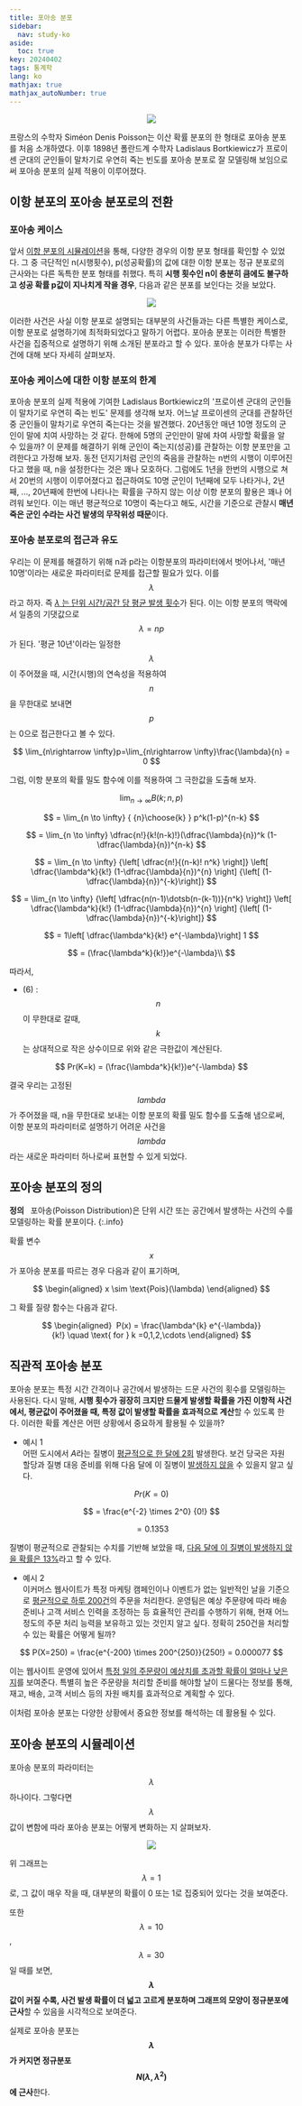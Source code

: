 ```yaml
---
title: 포아송 분포
sidebar:
  nav: study-ko
aside:
  toc: true
key: 20240402
tags: 통계학
lang: ko
mathjax: true
mathjax_autoNumber: true
---
```


<p align="center">
  <img class="image image--md" src="https://raw.githubusercontent.com/jenniione/jenniione.github.io/master/pics/Simeon Denis Poisson.png"/>
</p>

프랑스의 수학자 Siméon Denis Poisson는 이산 확률 분포의 한 형태로 포아송 분포를 처음 소개하였다. 이후 1898년 폴란드계 수학자 Ladislaus Bortkiewicz가 프로이센 군대의 군인들이 말차기로 우연히 죽는 빈도를 포아송 분포로 잘 모델링해 보임으로써 포아송 분포의 실제 적용이 이루어졌다.

## 이항 분포의 포아송 분포로의 전환
### 포아송 케이스
앞서 [이항 분포의 시뮬레이션](https://jenniione.github.io/2024/03/27/binomial_distribution_ko.html#%EC%9D%B4%ED%95%AD-%EB%B6%84%ED%8F%AC%EC%9D%98-%EC%A0%95%EA%B7%9C-%EB%B6%84%ED%8F%AC-%EA%B7%BC%EC%82%AC)을 통해, 다양한 경우의 이항 분포 형태를 확인할 수 있었다. 그 중 극단적인 n(시행횟수), p(성공확률)의 값에 대한 이항 분포는 정규 분포로의 근사와는 다른 독특한 분포 형태를 취했다. 특히 **시행 횟수인 n이 충분히 큼에도 불구하고 성공 확률 p값이 지나치게 작을 경우**, 다음과 같은 분포를 보인다는 것을 보았다.

<p align="center">
  <img src="https://raw.githubusercontent.com/jenniione/jenniione.github.io/master/pics/binomial_distribution/small p.png">
</p>

이러한 사건은 사실 이항 분포로 설명되는 대부분의 사건들과는 다른 특별한 케이스로, 이항 분포로 설명하기에 최적화되었다고 말하기 어렵다. 포아송 분포는 이러한 특별한 사건을 집중적으로 설명하기 위해 소개된 분포라고 할 수 있다. 포아송 분포가 다루는 사건에 대해 보다 자세히 살펴보자.

### 포아송 케이스에 대한 이항 분포의 한계
포아송 분포의 실제 적용에 기여한  Ladislaus Bortkiewicz의 '프로이센 군대의 군인들이 말차기로 우연히 죽는 빈도' 문제를 생각해 보자. 어느날 프로이센의 군대를 관찰하던 중 군인들이 말차기로 우연히 죽는다는 것을 발견했다. 20년동안 매년 10명 정도의 군인이 말에 치여 사망하는 것 같다. 한해에 5명의 군인만이 말에 차여 사망할 확률을 알 수 있을까?
이 문제를 해결하기 위해 군인이 죽는지(성공)를 관찰하는 이항 분포만을 고려한다고 가정해 보자. 동전 던지기처럼 군인의 죽음을 관찰하는 n번의 시행이 이루어진다고 했을 때, n을 설정한다는 것은 꽤나 모호하다. 그럼에도 1년을 한번의 시행으로 쳐서 20번의 시행이 이루어졌다고 접근하여도 10명 군인이 1년째에 모두 나타거나, 2년째, ..., 20년째에 한번에 나타나는 확률을 구하지 않는 이상 이항 분포의 활용은 꽤나 어려워 보인다. 이는 매년 평균적으로 10명이 죽는다고 해도, 시간을 기준으로 관찰시 **매년 죽은 군인 수라는 사건 발생의 무작위성 때문**이다.

### 포아송 분포로의 접근과 유도
우리는 이 문제를 해결하기 위해 n과 p라는 이항분포의 파라미터에서 벗어나서, '매년 10명'이라는 새로운 파라미터로 문제를 접근할 필요가 있다. 이를 $$\lambda$$ 라고 하자. 즉 <u>$\lambda$ 는 단위 시간/공간 당 평균 발생 횟수</u>가 된다. 이는 이항 분포의 맥락에서 일종의 기댓값으로 $$\lambda = np$$ 가 된다. '평균 10년'이라는 일정한 $$\lambda$$ 이 주어졌을 때, 시간(시행)의 연속성을 적용하여 $$n$$ 을 무한대로 보내면 $$p$$ 는 0으로 접근한다고 볼 수 있다. 

$$
\lim_{n\rightarrow \infty}p=\lim_{n\rightarrow \infty}\frac{\lambda}{n} = 0
$$

그럼, 이항 분포의 확률 밀도 함수에 이를 적용하여 그 극한값을 도출해 보자.


$$
\lim_{n \to \infty} B(k; n, p) 
$$

$$
= \lim_{n \to \infty}  { {n}\choose{k} }  p^k(1-p)^{n-k}
$$

$$
= \lim_{n \to \infty}  \dfrac{n!}{k!(n-k)!}(\dfrac{\lambda}{n})^k  (1-\dfrac{\lambda}{n})^{n-k}
$$

$$
= \lim_{n \to \infty}  {\left[  \dfrac{n!}{(n-k)!  n^k} \right]}  \left[  \dfrac{\lambda^k}{k!}  (1-\dfrac{\lambda}{n})^{n}  \right]  {\left[  (1-\dfrac{\lambda}{n})^{-k}\right]}
$$

$$
= \lim_{n \to \infty}  {\left[  \dfrac{n(n-1)\dotsb(n-(k-1))}{n^k} \right]}  \left[  \dfrac{\lambda^k}{k!}  (1-\dfrac{\lambda}{n})^{n}  \right]  {\left[  (1-\dfrac{\lambda}{n})^{-k}\right]}
$$

$$
= 1\left[  \dfrac{\lambda^k}{k!}  e^{-\lambda}\right] 1
$$

$$
= (\frac{\lambda^k}{k!})e^{-\lambda}\\
$$

따라서,

- (6) : $$n$$ 이 무한대로 갈때, $$k$$는 상대적으로 작은 상수이므로 위와 같은 극한값이 계산된다. 

$$
Pr(K=k) = (\frac{\lambda^k}{k!})e^{-\lambda}
$$

결국 우리는 고정된 $$lambda$$가 주어졌을 때, n을 무한대로 보내는 이항 분포의 확률 밀도 함수를 도출해 냄으로써, 이항 분포의 파라미터로 설명하기 어려운 사건을 $$lambda$$라는 새로운 파라미터 하나로써 표현할 수 있게 되었다.

## 포아송 분포의 정의
**정의**&nbsp;&nbsp; 포아송(Poisson Distribution)은 단위 시간 또는 공간에서 발생하는 사건의 수를 모델링하는 확률 분포이다. 
{:.info}

확률 변수 $$x$$가 포아송 분포를 따르는 경우 다음과 같이 표기하며,

$$
\begin{aligned} 
x \sim \text{Pois}(\lambda)
\end{aligned}   
$$

그 확률 질량 함수는 다음과 같다.

$$
\begin{aligned} 
P(x) = \frac{\lambda^{k} e^{-\lambda}}{k!} \quad \text{ for } k =0,1,2,\cdots
\end{aligned}
$$



## 직관적 포아송 분포
포아송 분포는 특정 시간 간격이나 공간에서 발생하는 드문 사건의 횟수를 모델링하는 사용된다. 다시 말해, **시행 횟수가 굉장히 크지만 드물게 발생할 확률을 가진 이항적 사건에서, 평균값이 주어졌을 때, 특정 값이 발생할 확률을 효과적으로 계산**할 수 있도록 한다. 이러한 확률 계산은 어떤 상황에서 중요하게 활용될 수 있을까?

- 예시 1<br/>
어떤 도시에서 $A$라는 질병이 <u>평균적으로 한 달에 2회</u> 발생한다. 보건 당국은 자원 할당과 질병 대응 준비를 위해 다음 달에 이 질병이 <u>발생하지 않을</u> 수 있을지 알고 싶다.

$$
Pr(K=0) 
$$

$$
= \frac{e^{-2} \times 2^0} {0!}
$$

$$
= 0.1353
$$

질병이 평균적으로 관찰되는 수치를 기반해 보았을 때, <u>다음 달에 이 질병이 발생하지 않을 확률은 13%</u>라고 할 수 있다.


- 예시 2<br/>
이커머스 웹사이트가 특정 마케팅 캠페인이나 이벤트가 없는 일반적인 날을 기준으로 <u>평균적으로 하루 200건</u>의 주문을 처리한다. 운영팀은 예상 주문량에 따라 배송 준비나 고객 서비스 인력을 조정하는 등 효율적인 관리를 수행하기 위해, 현재 어느 정도의 주문 처리 능력을 보유하고 있는 것인지 알고 싶다. 정확히 </u>250건</u>을 처리할 수 있는 확률은 어떻게 될까? 


$$
P(X=250) = \frac{e^{-200} \times 200^{250}}{250!} = 0.000077
$$

이는 웹사이트 운영에 있어서 <u>특정 일의 주문량이 예상치를 초과할 확률이 얼마나 낮은지</u>를 보여준다. 특별히 높은 주문량을 처리할 준비를 해야할 날이 드물다는 정보를 통해, 재고, 배송, 고객 서비스 등의 자원 배치를 효과적으로 계획할 수 있다.

이처럼 포아송 분포는 다양한 상황에서 중요한 정보를 해석하는 데 활용될 수 있다.  


## 포아송 분포의 시뮬레이션
포아송 분포의 파라미터는 $$\lambda$$ 하나이다. 그렇다면 $$\lambda$$ 값이 변함에 따라 포아송 분포는 어떻게 변화하는 지 살펴보자.

<p align="center">
  <img src="https://raw.githubusercontent.com/jenniione/jenniione.github.io/master/pics/poisson_distribution.png">
</p>

위 그래프는 $$\lambda = 1$$로, 그 값이 매우 작을 때, 대부분의 확률이 0 또는 1로 집중되어 있다는 것을 보여준다.

또한 $$\lambda = 10$$, $$\lambda = 30$$ 일 때를 보면, **$$\lambda$$값이 커질 수록, 사건 발생 확률이 더 넓고 고르게 분포하며 그래프의 모양이 정규분포에 근사**할 수 있음을 시각적으로 보여준다.

실제로 포아송 분포는 **$$\lambda$$ 가 커지면 정규분포 $$N(\lambda, \lambda^{2})$$ 에 근사**한다.



